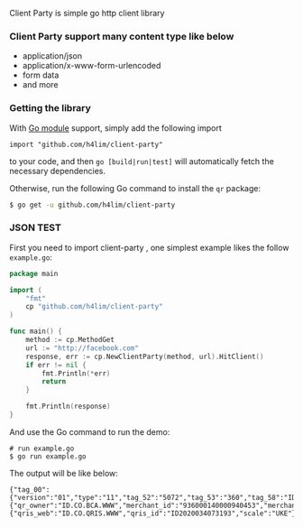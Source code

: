 Client Party is simple go http client library

### Client Party support many content type like below

- application/json
- application/x-www-form-urlencoded
- form data
- and more

### Getting the library

With [Go module](https://github.com/golang/go/wiki/Modules) support, simply add the following import

```
import "github.com/h4lim/client-party"
```

to your code, and then `go [build|run|test]` will automatically fetch the necessary dependencies.

Otherwise, run the following Go command to install the `qr` package:

```sh
$ go get -u github.com/h4lim/client-party
```

### JSON TEST

First you need to import client-party , one simplest example likes the follow `example.go`:

```go
package main

import (
	"fmt"
	cp "github.com/h4lim/client-party"
)

func main() {
	method := cp.MethodGet
	url := "http://facebook.com"
	response, err := cp.NewClientParty(method, url).HitClient()
	if err != nil {
		fmt.Println(*err)
		return
	}

	fmt.Println(response)
}
```

And use the Go command to run the demo:

```
# run example.go
$ go run example.go
```

The output will be like below:

```
{"tag_00":{"version":"01","type":"11","tag_52":"5072","tag_53":"360","tag_58":"ID","tag_61":"40271","tag_62":"0703A01","amount":0,"merchant_owner":"PERKAKASKU","merchant_address":"BANDUNG","checksum":"4D4A"},"tag_26":{"qr_owner":"ID.CO.BCA.WWW","merchant_id":"936000140000940453","merchant_acquirer_id":"000885000940453","merchant_scale":"UKE"},"tag_51":{"qris_web":"ID.CO.QRIS.WWW","qris_id":"ID2020034073193","scale":"UKE"}}
```
